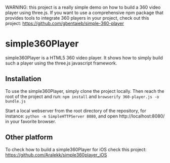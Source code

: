 WARNING: this project is a really simple demo on how to build a 360 video player using three.js.
If you want to use a comprehensive npm package that provides tools to integrate 360 players in your project, check out this project: https://github.com/gbentaieb/simple-360-player

# simple360Player

simple360Player is a HTML5 360 video player.
It shows how to simply build such a player using the three.js javascript framework.

## Installation

To use the simple360Player, simply clone the project locally.
Then reach the root of the project and run: ` npm install ` and ` browserify 360-player.js -o bundle.js `

Start a local webserver from the root directory of the repository, for instance: ` python -m SimpleHTTPServer 8080 `, and open http://localhost:8080/ in your favorite browser.

## Other platform

To check how to build a simple360Player for iOS check this project: https://github.com/Aralekk/simple360player_iOS
